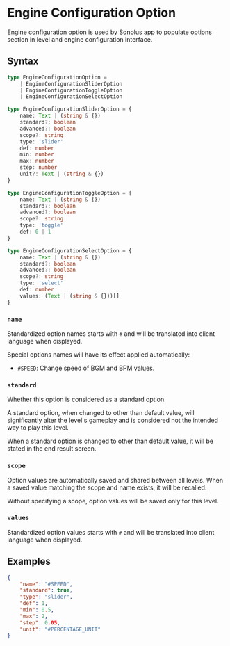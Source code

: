 # Engine Configuration Option

Engine configuration option is used by Sonolus app to populate options section in level and engine configuration interface.

## Syntax

```ts
type EngineConfigurationOption =
    | EngineConfigurationSliderOption
    | EngineConfigurationToggleOption
    | EngineConfigurationSelectOption

type EngineConfigurationSliderOption = {
    name: Text | (string & {})
    standard?: boolean
    advanced?: boolean
    scope?: string
    type: 'slider'
    def: number
    min: number
    max: number
    step: number
    unit?: Text | (string & {})
}

type EngineConfigurationToggleOption = {
    name: Text | (string & {})
    standard?: boolean
    advanced?: boolean
    scope?: string
    type: 'toggle'
    def: 0 | 1
}

type EngineConfigurationSelectOption = {
    name: Text | (string & {})
    standard?: boolean
    advanced?: boolean
    scope?: string
    type: 'select'
    def: number
    values: (Text | (string & {}))[]
}
```

### `name`

Standardized option names starts with `#` and will be translated into client language when displayed.

Special options names will have its effect applied automatically:

-   `#SPEED`: Change speed of BGM and BPM values.

### `standard`

Whether this option is considered as a standard option.

A standard option, when changed to other than default value, will significantly alter the level's gameplay and is considered not the intended way to play this level.

When a standard option is changed to other than default value, it will be stated in the end result screen.

### `scope`

Option values are automatically saved and shared between all levels. When a saved value matching the scope and name exists, it will be recalled.

Without specifying a scope, option values will be saved only for this level.

### `values`

Standardized option values starts with `#` and will be translated into client language when displayed.

## Examples

```json
{
    "name": "#SPEED",
    "standard": true,
    "type": "slider",
    "def": 1,
    "min": 0.5,
    "max": 2,
    "step": 0.05,
    "unit": "#PERCENTAGE_UNIT"
}
```
